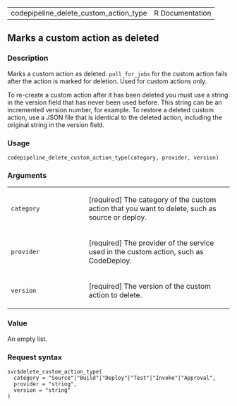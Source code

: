 <table style="width: 100%;">
<tbody>
<tr class="odd">
<td>codepipeline_delete_custom_action_type</td>
<td style="text-align: right;">R Documentation</td>
</tr>
</tbody>
</table>

## Marks a custom action as deleted

### Description

Marks a custom action as deleted. `poll_for_jobs` for the custom action
fails after the action is marked for deletion. Used for custom actions
only.

To re-create a custom action after it has been deleted you must use a
string in the version field that has never been used before. This string
can be an incremented version number, for example. To restore a deleted
custom action, use a JSON file that is identical to the deleted action,
including the original string in the version field.

### Usage

    codepipeline_delete_custom_action_type(category, provider, version)

### Arguments

<table>
<colgroup>
<col style="width: 35%" />
<col style="width: 65%" />
</colgroup>
<tbody>
<tr class="odd">
<td><code
id="codepipeline_delete_custom_action_type_:_category">category</code></td>
<td><p>[required] The category of the custom action that you want to
delete, such as source or deploy.</p></td>
</tr>
<tr class="even">
<td><code
id="codepipeline_delete_custom_action_type_:_provider">provider</code></td>
<td><p>[required] The provider of the service used in the custom action,
such as CodeDeploy.</p></td>
</tr>
<tr class="odd">
<td><code
id="codepipeline_delete_custom_action_type_:_version">version</code></td>
<td><p>[required] The version of the custom action to delete.</p></td>
</tr>
</tbody>
</table>

### Value

An empty list.

### Request syntax

    svc$delete_custom_action_type(
      category = "Source"|"Build"|"Deploy"|"Test"|"Invoke"|"Approval",
      provider = "string",
      version = "string"
    )
